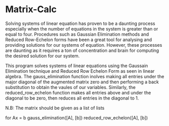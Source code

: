 # Matrix-Calc
Solving systems of linear equation has proven to be a daunting process especially when the number of equations in the system is greater than or equal to four. Procedures such as Gaussian Elimination methods and Reduced Row-Echelon forms have been a great tool for analysing and providing solutions for our systems of equation. However, these processes are daunting as it requires a ton of concentration and brain for computing the desired solution for our system.

This program  solves  systems of linear equations using the Gaussain Elimination technique and Reduced Row Echelon Form as seen in linear algebra. The gauss_elimination function inolves making all entries under the major diagonal of the augmented matrix zero and then performing a back substitution to obtain the vaules of our variables. Similarly, the reduced_row_echelon function makes all entries above and under the diagonal to be zero, then reduces all entries in the diagonal to 1.

N.B: The matrix should be given as a list of lists

for Ax = b
gauss_elimination([A], [b])
reduced_row_echelon([A], [b])
